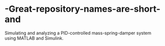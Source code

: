 # -Great-repository-names-are-short-and
Simulating and analyzing a PID-controlled mass-spring-damper system using MATLAB and Simulink.
